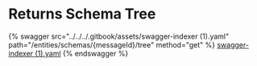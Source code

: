 # Returns Schema Tree

{% swagger src="../../../.gitbook/assets/swagger-indexer (1).yaml" path="/entities/schemas/{messageId}/tree" method="get" %}
[swagger-indexer (1).yaml](<../../../.gitbook/assets/swagger-indexer (1).yaml>)
{% endswagger %}
